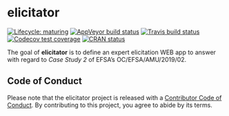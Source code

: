 
<!-- README.md is generated from README.Rmd. Please edit that file -->

# elicitator

<!-- badges: start -->

[![Lifecycle:
maturing](https://img.shields.io/badge/lifecycle-maturing-blue.svg)](https://www.tidyverse.org/lifecycle/#maturing)
[![AppVeyor build
status](https://ci.appveyor.com/api/projects/status/github/UBESP-DCTV/elicitator?branch=master&svg=true)](https://ci.appveyor.com/project/UBESP-DCTV/elicitator)
[![Travis build
status](https://travis-ci.com/UBESP-DCTV/elicitator.svg?branch=master)](https://travis-ci.com/UBESP-DCTV/elicitator)
[![Codecov test
coverage](https://codecov.io/gh/UBESP-DCTV/elicitator/branch/master/graph/badge.svg)](https://codecov.io/gh/UBESP-DCTV/elicitator?branch=master)
[![CRAN
status](https://www.r-pkg.org/badges/version/elicitator)](https://CRAN.R-project.org/package=elicitator)
<!-- badges: end -->

The goal of **elicitator** is to define an expert elicitation WEB app to
answer with regard to *Case Study 2* of EFSA’s OC/EFSA/AMU/2019/02.

## Code of Conduct

Please note that the elicitator project is released with a [Contributor
Code of
Conduct](https://contributor-covenant.org/version/1/0/0/CODE_OF_CONDUCT.html).
By contributing to this project, you agree to abide by its terms.
